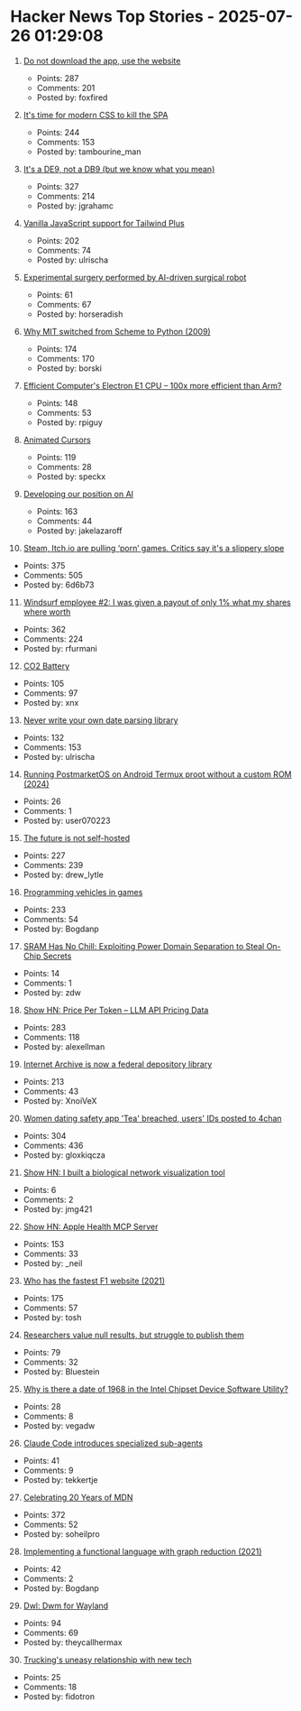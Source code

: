 # Hacker News Top Stories - 2025-07-26 01:29:08

1. [Do not download the app, use the website](https://idiallo.com/blog/dont-download-apps)
   - Points: 287
   - Comments: 201
   - Posted by: foxfired

2. [It's time for modern CSS to kill the SPA](https://www.jonoalderson.com/conjecture/its-time-for-modern-css-to-kill-the-spa/)
   - Points: 244
   - Comments: 153
   - Posted by: tambourine_man

3. [It's a DE9, not a DB9 (but we know what you mean)](https://news.sparkfun.com/14298)
   - Points: 327
   - Comments: 214
   - Posted by: jgrahamc

4. [Vanilla JavaScript support for Tailwind Plus](https://tailwindcss.com/blog/vanilla-js-support-for-tailwind-plus)
   - Points: 202
   - Comments: 74
   - Posted by: ulrischa

5. [Experimental surgery performed by AI-driven surgical robot](https://arstechnica.com/science/2025/07/experimental-surgery-performed-by-ai-driven-surgical-robot/)
   - Points: 61
   - Comments: 67
   - Posted by: horseradish

6. [Why MIT switched from Scheme to Python (2009)](https://www.wisdomandwonder.com/link/2110/why-mit-switched-from-scheme-to-python)
   - Points: 174
   - Comments: 170
   - Posted by: borski

7. [Efficient Computer's Electron E1 CPU – 100x more efficient than Arm?](https://morethanmoore.substack.com/p/efficient-computers-electron-e1-cpu)
   - Points: 148
   - Comments: 53
   - Posted by: rpiguy

8. [Animated Cursors](https://tattoy.sh/news/animated-cursors/)
   - Points: 119
   - Comments: 28
   - Posted by: speckx

9. [Developing our position on AI](https://www.recurse.com/blog/191-developing-our-position-on-ai)
   - Points: 163
   - Comments: 44
   - Posted by: jakelazaroff

10. [Steam, Itch.io are pulling ‘porn’ games. Critics say it's a slippery slope](https://www.wired.com/story/steam-itchio-are-pulling-porn-games-censorship/)
   - Points: 375
   - Comments: 505
   - Posted by: 6d6b73

11. [Windsurf employee #2: I was given a payout of only 1% what my shares where worth](https://twitter.com/premqnair/status/1948420769945682413)
   - Points: 362
   - Comments: 224
   - Posted by: rfurmani

12. [CO2 Battery](https://energydome.com/co2-battery/)
   - Points: 105
   - Comments: 97
   - Posted by: xnx

13. [Never write your own date parsing library](https://www.zachleat.com/web/adventures-in-date-parsing/)
   - Points: 132
   - Comments: 153
   - Posted by: ulrischa

14. [Running PostmarketOS on Android Termux proot without a custom ROM (2024)](https://ivonblog.com/en-us/posts/postmarketos-in-termux-proot/)
   - Points: 26
   - Comments: 1
   - Posted by: user070223

15. [The future is not self-hosted](https://www.drewlyton.com/story/the-future-is-not-self-hosted/)
   - Points: 227
   - Comments: 239
   - Posted by: drew_lytle

16. [Programming vehicles in games](https://wassimulator.com/blog/programming/programming_vehicles_in_games.html)
   - Points: 233
   - Comments: 54
   - Posted by: Bogdanp

17. [SRAM Has No Chill: Exploiting Power Domain Separation to Steal On-Chip Secrets](https://cacm.acm.org/research-highlights/sram-has-no-chill-exploiting-power-domain-separation-to-steal-on-chip-secrets/)
   - Points: 14
   - Comments: 1
   - Posted by: zdw

18. [Show HN: Price Per Token – LLM API Pricing Data](https://pricepertoken.com/)
   - Points: 283
   - Comments: 118
   - Posted by: alexellman

19. [Internet Archive is now a federal depository library](https://www.kqed.org/news/12049420/sf-based-internet-archive-is-now-a-federal-depository-library-what-does-that-mean)
   - Points: 213
   - Comments: 43
   - Posted by: XnoiVeX

20. [Women dating safety app 'Tea' breached, users' IDs posted to 4chan](https://www.404media.co/women-dating-safety-app-tea-breached-users-ids-posted-to-4chan/)
   - Points: 304
   - Comments: 436
   - Posted by: gloxkiqcza

21. [Show HN: I built a biological network visualization tool](https://nodes.bio)
   - Points: 6
   - Comments: 2
   - Posted by: jmg421

22. [Show HN: Apple Health MCP Server](https://github.com/neiltron/apple-health-mcp)
   - Points: 153
   - Comments: 33
   - Posted by: _neil

23. [Who has the fastest F1 website (2021)](https://jakearchibald.com/2021/f1-perf-part-3/)
   - Points: 175
   - Comments: 57
   - Posted by: tosh

24. [Researchers value null results, but struggle to publish them](https://www.nature.com/articles/d41586-025-02312-4)
   - Points: 79
   - Comments: 32
   - Posted by: Bluestein

25. [Why is there a date of 1968 in the Intel Chipset Device Software Utility?](https://www.intel.com/content/www/us/en/support/articles/000095169/processors.html)
   - Points: 28
   - Comments: 8
   - Posted by: vegadw

26. [Claude Code introduces specialized sub-agents](https://docs.anthropic.com/en/docs/claude-code/sub-agents)
   - Points: 41
   - Comments: 9
   - Posted by: tekkertje

27. [Celebrating 20 Years of MDN](https://developer.mozilla.org/en-US/blog/mdn-turns-20/)
   - Points: 372
   - Comments: 52
   - Posted by: soheilpro

28. [Implementing a functional language with graph reduction (2021)](https://thma.github.io/posts/2021-12-27-Implementing-a-functional-language-with-Graph-Reduction.html)
   - Points: 42
   - Comments: 2
   - Posted by: Bogdanp

29. [Dwl: Dwm for Wayland](https://codeberg.org/dwl/dwl)
   - Points: 94
   - Comments: 69
   - Posted by: theycallhermax

30. [Trucking's uneasy relationship with new tech](https://www.bbc.com/news/articles/c5yeyn4gl80o)
   - Points: 25
   - Comments: 18
   - Posted by: fidotron

